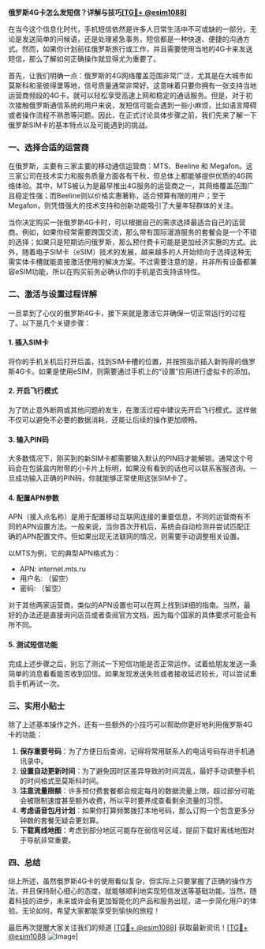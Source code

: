 **俄罗斯4G卡怎么发短信？详解与技巧[[TG💪+ @esim1088](https://t.me/s/esim1088)]**

在当今这个信息化时代，手机短信依然是许多人日常生活中不可或缺的一部分。无论是发送简单的问候语，还是处理紧急事务，短信都是一种快速、便捷的沟通方式。然而，如果你计划前往俄罗斯旅行或工作，并且需要使用当地的4G卡来发送短信，那么了解如何正确操作就显得尤为重要了。

首先，让我们明确一点：俄罗斯的4G网络覆盖范围非常广泛，尤其是在大城市如莫斯科和圣彼得堡等地，信号质量通常非常好。这意味着只要你拥有一张支持当地运营商频段的4G卡，就可以轻松享受高速上网和稳定的通话服务。但是，对于初次接触俄罗斯通信系统的用户来说，发短信可能会遇到一些小麻烦，比如语言障碍或者操作流程不熟悉等问题。因此，在正式讨论具体步骤之前，我们先来了解一下俄罗斯SIM卡的基本特点以及可能遇到的挑战。

### 一、选择合适的运营商

在俄罗斯，主要有三家主要的移动通信运营商：MTS、Beeline 和 Megafon。这三家公司在技术实力和服务质量方面各有千秋，但总体上都能够提供优质的4G网络体验。其中，MTS被认为是最早推出4G服务的运营商之一，其网络覆盖范围广且稳定性强；而Beeline则以价格实惠著称，适合预算有限的用户；至于Megafon，则凭借强大的技术支持和创新功能吸引了大量年轻群体的关注。

当你决定购买一张俄罗斯4G卡时，可以根据自己的需求选择最适合自己的运营商。例如，如果你经常需要跨国交流，那么带有国际漫游服务的套餐会是一个不错的选择；如果只是短期访问俄罗斯，那么预付费卡可能是更加经济实惠的方式。此外，随着电子SIM卡（eSIM）技术的发展，越来越多的人开始倾向于选择这种无需实体卡槽就能直接激活使用的解决方案。不过需要注意的是，并非所有设备都兼容eSIM功能，所以在购买前务必确认你的手机是否支持该特性。

### 二、激活与设置过程详解

一旦拿到了心仪的俄罗斯4G卡，接下来就是激活它并确保一切正常运行的过程了。以下是几个关键步骤：

#### 1. 插入SIM卡
将你的手机关机后打开后盖，找到SIM卡槽的位置，并按照指示插入新购得的俄罗斯4G卡。如果是使用eSIM，则需要通过手机上的“设置”应用进行虚拟卡的添加。

#### 2. 开启飞行模式
为了防止意外断网或其他问题的发生，在激活过程中建议先开启飞行模式。这样做不仅可以避免不必要的数据消耗，还能让后续的操作更加顺畅。

#### 3. 输入PIN码
大多数情况下，刚买到的新SIM卡都需要输入默认的PIN码才能解锁。通常这个号码会在包装盒内附带的小卡片上标明，如果没有看到的话也可以联系客服咨询。一旦成功输入正确的PIN码，你就能够正常使用这张SIM卡了。

#### 4. 配置APN参数
APN（接入点名称）是用于配置移动互联网连接的重要信息，不同的运营商有不同的APN设置方法。一般来说，当你首次开机后，系统会自动检测并尝试匹配正确的APN配置文件。但如果出现无法联网的情况，则需要手动调整相关设置。

以MTS为例，它的典型APN格式为：
- APN: internet.mts.ru
- 用户名: （留空）
- 密码: （留空）

对于其他两家运营商，类似的APN设置也可以在网上找到详细的指南。当然，最好的办法还是直接询问店员或者查阅官方文档，因为每个国家的具体要求可能会有所不同。

#### 5. 测试短信功能
完成上述步骤之后，别忘了测试一下短信功能是否正常运作。试着给朋友发送一条简单的消息看看能否收到回信。如果发现发送失败或者接收延迟较长，可以尝试重启手机再试一次。

### 三、实用小贴士

除了上述基本操作之外，还有一些额外的小技巧可以帮助你更好地利用俄罗斯4G卡的功能：

1. **保存重要号码**：为了方便日后查询，记得将常用联系人的电话号码存进手机通讯录中。
2. **设置自动更新时间**：为了避免因时区差异导致的时间混乱，最好手动调整手机的时间格式至莫斯科时间。
3. **注意流量限额**：许多预付费套餐都会规定每月的数据流量上限，超过部分可能会被限制速度甚至额外收费，所以平时要养成查看剩余流量的习惯。
4. **考虑语音包月计划**：如果你打算频繁拨打本地号码，那么订购一个包含更多分钟数的套餐无疑会更划算。
5. **下载离线地图**：考虑到部分地区可能存在弱信号区域，提前下载好离线地图对于导航非常重要。

### 四、总结

综上所述，虽然俄罗斯4G卡的使用看似复杂，但实际上只要掌握了正确的操作方法，并且保持耐心细心的态度，就能够顺利地实现短信发送等基础功能。当然，随着科技的进步，未来或许会有更加智能化的产品和服务出现，进一步简化用户的体验。无论如何，希望大家都能享受到愉快的旅程！

最后再次提醒大家关注我们的频道 [[TG💪+ @esim1088](https://t.me/s/esim1088)] 获取最新资讯！[[TG💪+ @esim1088](https://t.me/s/esim1088) ![Image](https://i.postimg.cc/4NQfJmqS/Snipaste-2025-05-13-00-14-12.png)]